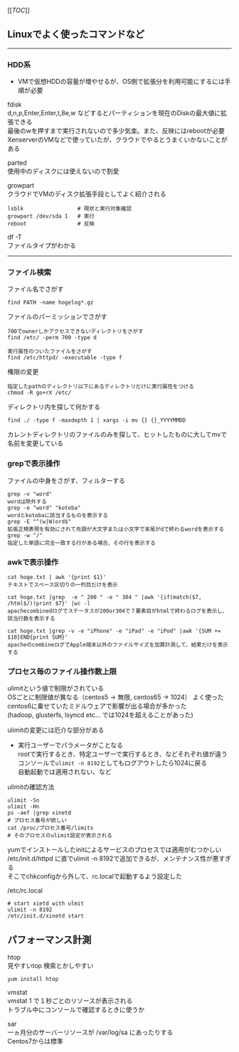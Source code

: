[[_TOC_]]

## Linuxでよく使ったコマンドなど
---
### HDD系
* VMで仮想HDDの容量が増やせるが、OS側で拡張分を利用可能にするには手順が必要

fdisk  
d,n,p,Enter,Enter,t,8e,w などするとパーティションを現在のDiskの最大値に拡張できる  
最後のwを押すまで実行されないので多少気楽。また、反映にはrebootが必要  
XenserverのVMなどで使っていたが、クラウドでやるとうまくいかないことがある  
  
parted  
使用中のディスクには使えないので割愛  
  
growpart  
クラウドでVMのディスク拡張手段としてよく紹介される
```
lsblk                 # 現状と実行対象確認
growpart /dev/sda 1   # 実行
reboot                # 反映
```

df -T  
ファイルタイプがわかる

---
### ファイル検索

ファイル名でさがす
```
find PATH -name hogelog*.gz
```

ファイルのパーミッションでさがす
```
700でownerしかアクセスできないディレクトリをさがす
find /etc/ -perm 700 -type d

実行属性のついたファイルをさがす
find /etc/httpd/ -executable -type f
```

権限の変更
```
指定したpathのディレクトリ以下にあるディレクトリだけに実行属性をつける
chmod -R go+rX /etc/
```
  
ディレクトリ内を探して何かする
```
find ./ -type f -maxdepth 1 | xargs -i mv {} {}_YYYYMMDD
```
カレントディレクトリのファイルのみを探して、ヒットしたものに大してmvで名前を変更している  
  

### grepで表示操作
ファイルの中身をさがす、フィルターする  
```
grep -v "word"  
wordは除外する
grep -e "word" "kotoba"
wordとkotobaに該当するものを表示する
grep -E "^(w|W)ord$"
拡張正規表現を有効にされて先頭が大文字または小文字で末尾がdで終わるwordを表示する
grep -w "/"
指定した単語に完全一致する行がある場合、その行を表示する
```

### awkで表示操作

```
cat hoge.txt | awk '{print $1}'
テキストでスペース区切りの一列目だけを表示

cat hoge.txt |grep  -e " 200 " -e " 304 " |awk '{if(match($7, /html$/))print $7}' |wc -l
apachecombinedログでステータスが200or304で７要素目がhtmlで終わるログを表示し、該当行数を表示する

cat hoge.txt |grep -v -e "iPhone" -e "iPad" -e "iPod" |awk '{SUM += $10}END{print SUM}'
apacheのcombineログでApple端末以外のファイルサイズを加算計測して、結果だけを表示する
```

### プロセス毎のファイル操作数上限

ulimitという値で制限がされている  
OSごとに制限値が異なる（centos5 -> 無限, centos65 -> 1024）
よく使ったcentos6に乗せていたミドルウェアで影響が出る場合が多かった  
(hadoop, glusterfs, lsyncd etc... では1024を超えることがあった)  
  
ulimitの変更には厄介な部分がある
* 実行ユーザーでパラメータがことなる  
rootで実行するとき、特定ユーザーで実行するとき、などそれぞれ値が違う  
コンソールで`ulimit -n 8192`としてもログアウトしたら1024に戻る  
自動起動では適用されない、など  

ulimitの確認方法
```
ulimit -Sn
ulimit -Hn
ps -aef |grep xinetd
# プロセス番号が欲しい
cat /proc/プロセス番号/limits
# そのプロセスのulimit設定が表示される
```

yumでインストールしたinitによるサービスのプロセスでは適用がむつかしい
/etc/init.d/httpd に直でulimit -n 8192で追加できるが、メンテナンス性が悪すぎる  
そこでchkconfigから外して、rc.localで起動するよう設定した

/etc/rc.local  
```
# start xietd with ulmit
ulimit -n 8192
/etc/init.d/xinetd start

```

## パフォーマンス計測

htop  
見やすいtop 検索とかしやすい  
```
yum install htop
```
  
vmstat  
vmstat 1 で１秒ごとのリソースが表示される  
トラブル中にコンソールで確認するときに使うか    
  
sar  
一ヵ月分のサーバーリソースが /var/log/sa にあったりする  
Centos7からは標準  


